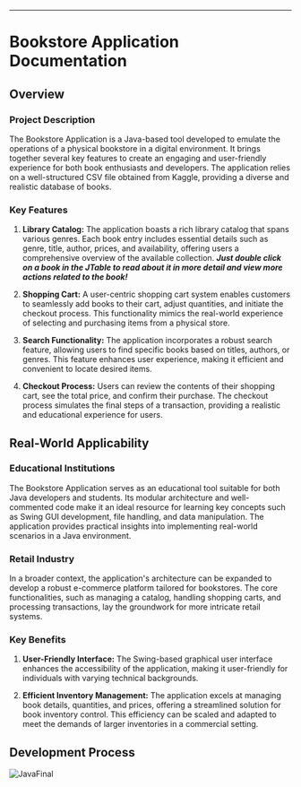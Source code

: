 ---

# Bookstore Application Documentation

## Overview

### Project Description
The Bookstore Application is a Java-based tool developed to emulate the operations of a physical bookstore in a digital environment. It brings together several key features to create an engaging and user-friendly experience for both book enthusiasts and developers. The application relies on a well-structured CSV file obtained from Kaggle, providing a diverse and realistic database of books.

### Key Features
1. **Library Catalog:** The application boasts a rich library catalog that spans various genres. Each book entry includes essential details such as genre, title, author, prices, and availability, offering users a comprehensive overview of the available collection. **_Just double click on a book in the JTable to read about it in more detail and view more actions related to the book!_**

2. **Shopping Cart:** A user-centric shopping cart system enables customers to seamlessly add books to their cart, adjust quantities, and initiate the checkout process. This functionality mimics the real-world experience of selecting and purchasing items from a physical store.

3. **Search Functionality:** The application incorporates a robust search feature, allowing users to find specific books based on titles, authors, or genres. This feature enhances user experience, making it efficient and convenient to locate desired items.

4. **Checkout Process:** Users can review the contents of their shopping cart, see the total price, and confirm their purchase. The checkout process simulates the final steps of a transaction, providing a realistic and educational experience for users.

## Real-World Applicability

### Educational Institutions
The Bookstore Application serves as an educational tool suitable for both Java developers and students. Its modular architecture and well-commented code make it an ideal resource for learning key concepts such as Swing GUI development, file handling, and data manipulation. The application provides practical insights into implementing real-world scenarios in a Java environment.

### Retail Industry
In a broader context, the application's architecture can be expanded to develop a robust e-commerce platform tailored for bookstores. The core functionalities, such as managing a catalog, handling shopping carts, and processing transactions, lay the groundwork for more intricate retail systems.

### Key Benefits
1. **User-Friendly Interface:** The Swing-based graphical user interface enhances the accessibility of the application, making it user-friendly for individuals with varying technical backgrounds.

2. **Efficient Inventory Management:** The application excels at managing book details, quantities, and prices, offering a streamlined solution for book inventory control. This efficiency can be scaled and adapted to meet the demands of larger inventories in a commercial setting.

## Development Process
![JavaFinal](https://github.com/garghg/JLibrarian/assets/139658164/fe470adc-8090-4f10-92fd-022404849a90)
